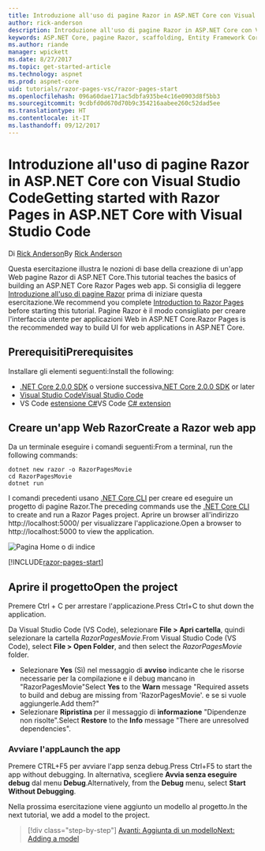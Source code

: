 ```yaml
---
title: Introduzione all'uso di pagine Razor in ASP.NET Core con Visual Studio Code
author: rick-anderson
description: Introduzione all'uso di pagine Razor in ASP.NET Core con Visual Studio Code
keywords: ASP.NET Core, pagine Razor, scaffolding, Entity Framework Core, EF, EF Core, database, mac, macOS, Visual Studio Code, Code
ms.author: riande
manager: wpickett
ms.date: 8/27/2017
ms.topic: get-started-article
ms.technology: aspnet
ms.prod: aspnet-core
uid: tutorials/razor-pages-vsc/razor-pages-start
ms.openlocfilehash: 096a60dae171ac5dbfa935be4c16e0903d8f5bb3
ms.sourcegitcommit: 9cdbfd0d670d70b9c354216aabee260c52dad5ee
ms.translationtype: HT
ms.contentlocale: it-IT
ms.lasthandoff: 09/12/2017
---
```

# <a name="getting-started-with-razor-pages-in-aspnet-core-with-visual-studio-code"></a><span data-ttu-id="bb075-104">Introduzione all'uso di pagine Razor in ASP.NET Core con Visual Studio Code</span><span class="sxs-lookup"><span data-stu-id="bb075-104">Getting started with Razor Pages in ASP.NET Core with Visual Studio Code</span></span>

<span data-ttu-id="bb075-105">Di [Rick Anderson](https://twitter.com/RickAndMSFT)</span><span class="sxs-lookup"><span data-stu-id="bb075-105">By [Rick Anderson](https://twitter.com/RickAndMSFT)</span></span>

<span data-ttu-id="bb075-106">Questa esercitazione illustra le nozioni di base della creazione di un'app Web pagine Razor di ASP.NET Core.</span><span class="sxs-lookup"><span data-stu-id="bb075-106">This tutorial teaches the basics of building an ASP.NET Core Razor Pages web app.</span></span> <span data-ttu-id="bb075-107">Si consiglia di leggere [Introduzione all'uso di pagine Razor](xref:mvc/razor-pages/index) prima di iniziare questa esercitazione.</span><span class="sxs-lookup"><span data-stu-id="bb075-107">We recommend you complete [Introduction to Razor Pages](xref:mvc/razor-pages/index) before starting this tutorial.</span></span> <span data-ttu-id="bb075-108">Pagine Razor è il modo consigliato per creare l'interfaccia utente per applicazioni Web in ASP.NET Core.</span><span class="sxs-lookup"><span data-stu-id="bb075-108">Razor Pages is the recommended way to build UI for web applications in ASP.NET Core.</span></span>

## <a name="prerequisites"></a><span data-ttu-id="bb075-109">Prerequisiti</span><span class="sxs-lookup"><span data-stu-id="bb075-109">Prerequisites</span></span>

<span data-ttu-id="bb075-110">Installare gli elementi seguenti:</span><span class="sxs-lookup"><span data-stu-id="bb075-110">Install the following:</span></span>

* <span data-ttu-id="bb075-111">[.NET Core 2.0.0 SDK](https://www.microsoft.com/net/core) o versione successiva</span><span class="sxs-lookup"><span data-stu-id="bb075-111">[.NET Core 2.0.0 SDK](https://www.microsoft.com/net/core) or later</span></span>
* [<span data-ttu-id="bb075-112">Visual Studio Code</span><span class="sxs-lookup"><span data-stu-id="bb075-112">Visual Studio Code</span></span>](https://code.visualstudio.com)
* <span data-ttu-id="bb075-113">VS Code [estensione C#](https://marketplace.visualstudio.com/items?itemName=ms-vscode.csharp)</span><span class="sxs-lookup"><span data-stu-id="bb075-113">VS Code [C# extension](https://marketplace.visualstudio.com/items?itemName=ms-vscode.csharp)</span></span> 

## <a name="create-a-razor-web-app"></a><span data-ttu-id="bb075-114">Creare un'app Web Razor</span><span class="sxs-lookup"><span data-stu-id="bb075-114">Create a Razor web app</span></span>

<span data-ttu-id="bb075-115">Da un terminale eseguire i comandi seguenti:</span><span class="sxs-lookup"><span data-stu-id="bb075-115">From a terminal, run the following commands:</span></span>

```console
dotnet new razor -o RazorPagesMovie
cd RazorPagesMovie
dotnet run
```

<span data-ttu-id="bb075-116">I comandi precedenti usano [.NET Core CLI](https://docs.microsoft.com/dotnet/core/tools/dotnet) per creare ed eseguire un progetto di pagine Razor.</span><span class="sxs-lookup"><span data-stu-id="bb075-116">The preceding commands use the [.NET Core CLI](https://docs.microsoft.com/dotnet/core/tools/dotnet) to create and run a Razor Pages project.</span></span> <span data-ttu-id="bb075-117">Aprire un browser all'indirizzo http://localhost:5000/ per visualizzare l'applicazione.</span><span class="sxs-lookup"><span data-stu-id="bb075-117">Open a browser to http://localhost:5000 to view the application.</span></span>

![Pagina Home o di indice](../razor-pages/razor-pages-start/_static/home.png)

[!INCLUDE[razor-pages-start](../../includes/RP/razor-pages-start.md)]

## <a name="open-the-project"></a><span data-ttu-id="bb075-119">Aprire il progetto</span><span class="sxs-lookup"><span data-stu-id="bb075-119">Open the project</span></span>

<span data-ttu-id="bb075-120">Premere Ctrl + C per arrestare l'applicazione.</span><span class="sxs-lookup"><span data-stu-id="bb075-120">Press Ctrl+C to shut down the application.</span></span>

<span data-ttu-id="bb075-121">Da Visual Studio Code (VS Code), selezionare **File > Apri cartella**, quindi selezionare la cartella *RazorPagesMovie*.</span><span class="sxs-lookup"><span data-stu-id="bb075-121">From Visual Studio Code (VS Code), select **File > Open Folder**, and then select the *RazorPagesMovie* folder.</span></span>

- <span data-ttu-id="bb075-122">Selezionare **Yes** (Sì) nel messaggio di **avviso** indicante che le risorse necessarie per la compilazione e il debug mancano in "RazorPagesMovie"</span><span class="sxs-lookup"><span data-stu-id="bb075-122">Select **Yes** to the **Warn** message "Required assets to build and debug are missing from 'RazorPagesMovie'.</span></span> <span data-ttu-id="bb075-123">e se si vuole aggiungerle.</span><span class="sxs-lookup"><span data-stu-id="bb075-123">Add them?"</span></span>
- <span data-ttu-id="bb075-124">Selezionare **Ripristina** per il messaggio di **informazione** "Dipendenze non risolte".</span><span class="sxs-lookup"><span data-stu-id="bb075-124">Select **Restore** to the **Info** message "There are unresolved dependencies".</span></span>

### <a name="launch-the-app"></a><span data-ttu-id="bb075-125">Avviare l'app</span><span class="sxs-lookup"><span data-stu-id="bb075-125">Launch the app</span></span>

<span data-ttu-id="bb075-126">Premere CTRL+F5 per avviare l'app senza debug.</span><span class="sxs-lookup"><span data-stu-id="bb075-126">Press Ctrl+F5 to start the app without debugging.</span></span> <span data-ttu-id="bb075-127">In alternativa, scegliere **Avvia senza eseguire debug** dal menu **Debug**.</span><span class="sxs-lookup"><span data-stu-id="bb075-127">Alternatively, from the **Debug** menu, select **Start Without Debugging**.</span></span>

<span data-ttu-id="bb075-128">Nella prossima esercitazione viene aggiunto un modello al progetto.</span><span class="sxs-lookup"><span data-stu-id="bb075-128">In the next tutorial, we add a model to the project.</span></span> 

>[!div class="step-by-step"]
[<span data-ttu-id="bb075-129">Avanti: Aggiunta di un modello</span><span class="sxs-lookup"><span data-stu-id="bb075-129">Next: Adding a model</span></span>](xref:tutorials/razor-pages-vsc/model)  
